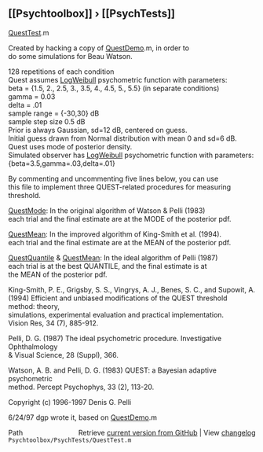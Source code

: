 ## [[Psychtoolbox]] &#8250; [[PsychTests]]

[QuestTest](QuestTest).m  
  
Created by hacking a copy of [QuestDemo](QuestDemo).m, in order to  
do some simulations for Beau Watson.  
  
128 repetitions of each condition  
Quest assumes [LogWeibull](LogWeibull) psychometric function with parameters:  
beta = {1.5, 2., 2.5, 3., 3.5, 4., 4.5, 5., 5.5} (in separate conditions)  
gamma = 0.03  
delta = .01  
sample range = {-30,30} dB  
sample step size 0.5 dB  
Prior is always Gaussian, sd=12 dB, centered on guess.  
Initial guess drawn from Normal distribution with mean 0 and sd=6 dB.  
Quest uses mode of posterior density.  
Simulated observer has [LogWeibull](LogWeibull) psychometric function with parameters:  
{beta=3.5,gamma=.03,delta=.01}  
  
  
By commenting and uncommenting five lines below, you can use  
this file to implement three QUEST-related procedures for measuring  
threshold.  
  
[QuestMode](QuestMode): In the original algorithm of Watson & Pelli (1983)  
each trial and the final estimate are at the MODE of the posterior pdf.  
  
[QuestMean](QuestMean): In the improved algorithm of King-Smith et al. (1994).  
each trial and the final estimate are at the MEAN of the posterior pdf.  
  
[QuestQuantile](QuestQuantile) & [QuestMean](QuestMean): In the ideal algorithm of Pelli (1987)  
each trial is at the best QUANTILE, and the final estimate is at   
the MEAN of the posterior pdf.  
  
King-Smith, P. E., Grigsby, S. S., Vingrys, A. J., Benes, S. C., and Supowit, A.  
(1994) Efficient and unbiased modifications of the QUEST threshold method: theory,   
simulations, experimental evaluation and practical implementation.   
Vision Res, 34 (7), 885-912.  
  
Pelli, D. G. (1987) The ideal psychometric procedure. Investigative Ophthalmology   
& Visual Science, 28 (Suppl), 366.  
  
Watson, A. B. and Pelli, D. G. (1983) QUEST: a Bayesian adaptive psychometric   
method. Percept Psychophys, 33 (2), 113-20.  
  
Copyright (c) 1996-1997 Denis G. Pelli  
  
6/24/97  dgp    wrote it, based on [QuestDemo](QuestDemo).m  




<div class="code_header" style="text-align:right;">
  <span style="float:left;">Path&nbsp;&nbsp;</span> <span class="counter">Retrieve <a href=
  "https://raw.github.com/Psychtoolbox-3/Psychtoolbox-3/beta/Psychtoolbox/PsychTests/QuestTest.m">current version from GitHub</a> | View <a href=
  "https://github.com/Psychtoolbox-3/Psychtoolbox-3/commits/beta/Psychtoolbox/PsychTests/QuestTest.m">changelog</a></span>
</div>
<div class="code">
  <code>Psychtoolbox/PsychTests/QuestTest.m</code>
</div>


